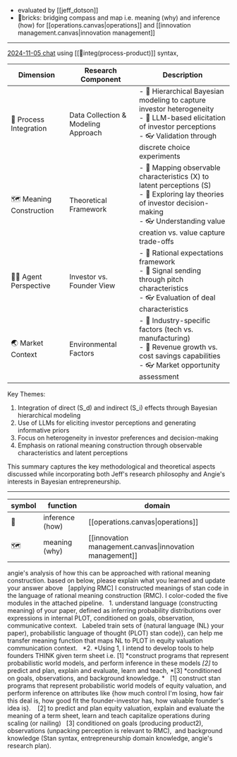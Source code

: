 - evaluated by [[jeff_dotson]]
- 🧱bricks: bridging compass and map i.e. meaning (why) and inference (how) for [[operations.canvas|operations]] and [[innovation management.canvas|innovation management]]

---
[2024-11-05 chat](https://otter.ai/u/BlKpdUjwrTG8DulMoiWXULh4m3g?utm_source=copy_url)
using [[💠integ(process-product)]] syntax,

| Dimension                | Research Component                  | Description                                                                                                                                                                                        |
| ------------------------ | ----------------------------------- | -------------------------------------------------------------------------------------------------------------------------------------------------------------------------------------------------- |
| 🧭 Process Integration   | Data Collection & Modeling Approach | - 🧠 Hierarchical Bayesian modeling to capture investor heterogeneity<br>- 🤜 LLM-based elicitation of investor perceptions<br>- 👓 Validation through discrete choice experiments                 |
| 🗺️ Meaning Construction | Theoretical Framework               | - 🧠 Mapping observable characteristics (X) to latent perceptions (S)<br>- 🤜 Exploring lay theories of investor decision-making<br>- 👓 Understanding value creation vs. value capture trade-offs |
| 🧍‍♀️ Agent Perspective  | Investor vs. Founder View           | - 🧠 Rational expectations framework<br>- 🤜 Signal sending through pitch characteristics<br>- 👓 Evaluation of deal characteristics                                                               |
| 🌏 Market Context        | Environmental Factors               | - 🧠 Industry-specific factors (tech vs. manufacturing)<br>- 🤜 Revenue growth vs. cost savings capabilities<br>- 👓 Market opportunity assessment                                                 |

Key Themes:
1. Integration of direct (S_d) and indirect (S_i) effects through Bayesian hierarchical modeling
2. Use of LLMs for eliciting investor perceptions and generating informative priors 
3. Focus on heterogeneity in investor preferences and decision-making
4. Emphasis on rational meaning construction through observable characteristics and latent perceptions

This summary captures the key methodological and theoretical aspects discussed while incorporating both Jeff's research philosophy and Angie's interests in Bayesian entrepreneurship.

---

| symbol | function        | domain                                                  |
| ------ | --------------- | ------------------------------------------------------- |
| 🧭     | inference (how) | [[operations.canvas\|operations]]                       |
| 🗺️    | meaning (why)   | [[innovation management.canvas\|innovation management]] |

angie's analysis of how this can be approached with rational meaning construction. based on below, please explain what you learned and update your answer above   [applying RMC] I constructed meanings of stan code in the language of rational meaning construction (RMC). I color-coded the five modules in the attached pipeline.   1. understand language (constructing meaning) of your paper, defined as inferring probability distributions over expressions in internal PLOT, conditioned on goals, observation, communicative context.   Labeled train sets of {natural language (NL) your paper), probabilistic language of thought (PLOT) stan code)}, can help me transfer meaning function that maps NL to PLOT in equity valuation communication context.   *2. *Using 1, I intend to develop tools to help founders THINK given term sheet i.e. [1] *construct programs that represent probabilistic world models, and perform inference in these models _[2]_ to predict and plan, explain and evaluate, learn and teach, *[3] *conditioned on goals, observations, and background knowledge. *   [1] construct stan programs that represent probabilistic world models of equity valuation, and perform inference on attributes like {how much control I'm losing, how fair this deal is, how good fit the founder-investor has, how valuable founder's idea is}.    [2] to predict and plan equity valuation, explain and evaluate the meaning of a term sheet, learn and teach capitalize operations during scaling (or nailing)   [3] conditioned on goals (producing product2), observations (unpacking perception is relevant to RMC),  and background knowledge (Stan syntax, entrepreneurship domain knowledge, angie's research plan).